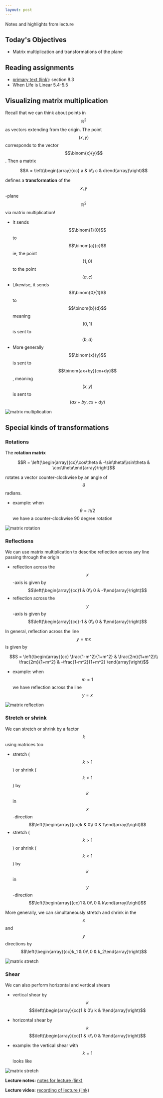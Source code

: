 ```yaml
---
layout: post
---
```


Notes and highlights from lecture

## Today's Objectives

* Matrix multiplication and transformations of the plane

## Reading assignments

* <a target="_parent" href="../../../extras/textbook.pdf">primary text (link)</a>: section 8.3
* When Life is Linear 5.4-5.5

## Visualizing matrix multiplication

Recall that we can think about points in $$\mathbb R^2$$ as vectors extending from the origin.  The point $$(x,y)$$ corresponds to the vector $$\binom{x}{y}$$.  Then a matrix

$$A = \left(\begin{array}{cc} a & b\\ c & d\end{array}\right)$$

defines a **transformation** of the $$x,y$$-plane $$\mathbb R^2$$ via matrix multiplication!

* It sends $$\binom{1}{0}$$ to $$\binom{a}{c}$$ ie, the point $$(1,0)$$ to the point $$(a,c)$$
* Likewise, it sends $$\binom{0}{1}$$ to $$\binom{b}{d}$$ meaning $$(0,1)$$ is sent to $$(b,d)$$
* More generally $$\binom{x}{y}$$ is sent to $$\binom{ax+by}{cx+dy}$$, meaning $$(x,y)$$ is sent to $$(ax+by,cx+dy)$$

![matrix multiplication](/math107spring2022/extras/img/matrix-multiplication.png)

## Special kinds of transformations

### Rotations

The **rotation matrix**

$$R = \left(\begin{array}{cc}\cos\theta & -\sin\theta\\\sin\theta & \cos\theta\end{array}\right)$$

rotates a vector counter-clockwise by an angle of $$\theta$$ radians.

* example: when $$\theta=\pi/2$$ we have a counter-clockwise 90 degree rotation

![matrix rotation](/math107spring2022/extras/img/rotation.png)

### Reflections

We can use matrix multiplication to describe reflection across any line passing through the origin

* reflection across the $$x$$-axis is given by $$\left(\begin{array}{cc}1 & 0\\ 0 & -1\end{array}\right)$$
* reflection across the $$y$$-axis is given by $$\left(\begin{array}{cc}-1 & 0\\ 0 & 1\end{array}\right)$$

In general, reflection across the line $$y=mx$$ is given by

$$S = \left(\begin{array}{cc}
\frac{1-m^2}{1+m^2} & \frac{2m}{1+m^2}\\
\frac{2m}{1+m^2} & -\frac{1-m^2}{1+m^2}
\end{array}\right)$$

* example: when $$m=1$$ we have reflection across the line $$y=x$$

![matrix reflection](/math107spring2022/extras/img/reflection.png)


### Stretch or shrink

We can stretch or shrink by a factor $$k$$ using matrices too

* stretch ($$k>1$$) or shrink ($$k<1$$) by $$k$$ in $$x$$-direction $$\left(\begin{array}{cc}k & 0\\ 0 & 1\end{array}\right)$$
* stretch ($$k>1$$) or shrink ($$k<1$$) by $$k$$ in $$y$$-direction $$\left(\begin{array}{cc}1 & 0\\ 0 & k\end{array}\right)$$

More generally, we can simultaneously stretch and shrink in the $$x$$ and $$y$$ directions by $$\left(\begin{array}{cc}k_1 & 0\\ 0 & k_2\end{array}\right)$$

![matrix stretch](/math107spring2022/extras/img/stretching.png)

### Shear

We can also perform horizontal and vertical shears
* vertical shear by $$k$$ $$\left(\begin{array}{cc}1 & 0\\ k & 1\end{array}\right)$$
* horizontal shear by $$k$$ $$\left(\begin{array}{cc}1 & k\\ 0 & 1\end{array}\right)$$

* example: the vertical shear with $$k=1$$ looks like

![matrix stretch](/math107spring2022/extras/img/shear.png)


**Lecture notes:** <a target="_parent" href="https://wcasper.github.io/math107spring2022/extras/notes/lecture12-2022-03-09.pdf">notes for lecture (link)</a>

**Lecture video:** <a target="_parent" href="https://youtu.be/b-rVBtQcXA8">recording of lecture (link)</a>



